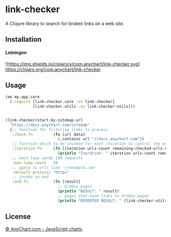 # link-checker

A Clojure library to search for broken links on a web site.

## Installation

#### Leiningen

![https://img.shields.io/clojars/v/com.anychart/link-checker.svg] https://clojars.org/com.anychart/link-checker

## Usage


```clojure
(ns my-app.core
  (:require [link-checker.core :as link-checker]
            [link-checker.utils :as link-checker-utils]))


(link-checker/start-by-sitemap-url
  "https://docs.anychart.com/sitemap"
  {;; function for filtering links to process
   :check-fn         (fn [url data]
                       (.contains url "//docs.anychart.com"))
   ;; function which to be invoked for each iteration to control the process
   :iteration-fn     (fn [iteration urls-count remaining-checked-urls-count total-urls-count]
                       (println "Iteration: " iteration urls-count remaining-checked-urls-count total-urls-count))
   ;; each loop sends 100 requests
   :max-loop-count   50
   ;; apply to urls like '//example.com'
   :default-protocol "https"
   ;; invoke on end
   :end-fn           (fn [result]
                       ;; broken pages
                       (println "RESULT: " result)
                       ;; pages that have links to broken pages
                       (println "REVERTED RESULT: " (link-checker-utils/revert-result result)))})
```

## License
[© AnyChart.com - JavaScript charts](http://www.anychart.com).
